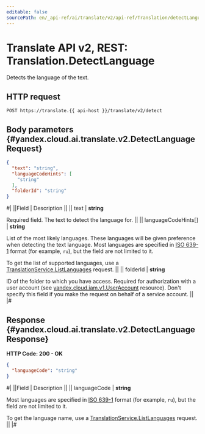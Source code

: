 ```yaml
---
editable: false
sourcePath: en/_api-ref/ai/translate/v2/api-ref/Translation/detectLanguage.md
---
```


# Translate API v2, REST: Translation.DetectLanguage

Detects the language of the text.

## HTTP request

```
POST https://translate.{{ api-host }}/translate/v2/detect
```

## Body parameters {#yandex.cloud.ai.translate.v2.DetectLanguageRequest}

```json
{
  "text": "string",
  "languageCodeHints": [
    "string"
  ],
  "folderId": "string"
}
```

#|
||Field | Description ||
|| text | **string**

Required field. The text to detect the language for. ||
|| languageCodeHints[] | **string**

List of the most likely languages. These languages will be given preference when detecting the text language.
Most languages are specified in [ISO 639-1](https://en.wikipedia.org/wiki/ISO_639-1) format (for example, `` ru ``), but the field are not limited to it.

To get the list of supported languages, use a [TranslationService.ListLanguages](/docs/translate/api-ref/Translation/listLanguages#ListLanguages) request. ||
|| folderId | **string**

ID of the folder to which you have access.
Required for authorization with a user account (see [yandex.cloud.iam.v1.UserAccount](/docs/iam/api-ref/UserAccount/get#yandex.cloud.iam.v1.UserAccount) resource).
Don't specify this field if you make the request on behalf of a service account. ||
|#

## Response {#yandex.cloud.ai.translate.v2.DetectLanguageResponse}

**HTTP Code: 200 - OK**

```json
{
  "languageCode": "string"
}
```

#|
||Field | Description ||
|| languageCode | **string**

Most languages are specified in [ISO 639-1](https://en.wikipedia.org/wiki/ISO_639-1) format (for example, `` ru ``), but the field are not limited to it.

To get the language name, use a [TranslationService.ListLanguages](/docs/translate/api-ref/Translation/listLanguages#ListLanguages) request. ||
|#